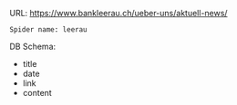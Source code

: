URL: https://www.bankleerau.ch/ueber-uns/aktuell-news/

    Spider name: leerau

DB Schema:
- title
- date
- link
- content

